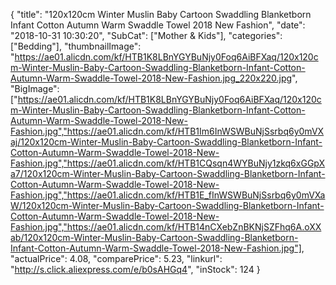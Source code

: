 {
	"title": "120x120cm Winter Muslin Baby Cartoon Swaddling Blanketborn Infant Cotton Autumn Warm Swaddle Towel 2018 New Fashion",
	"date": "2018-10-31 10:30:20",
	"SubCat": ["Mother & Kids"],
	"categories": ["Bedding"],
	"thumbnailImage": "https://ae01.alicdn.com/kf/HTB1K8LBnYGYBuNjy0Foq6AiBFXaq/120x120cm-Winter-Muslin-Baby-Cartoon-Swaddling-Blanketborn-Infant-Cotton-Autumn-Warm-Swaddle-Towel-2018-New-Fashion.jpg_220x220.jpg",
	"BigImage": ["https://ae01.alicdn.com/kf/HTB1K8LBnYGYBuNjy0Foq6AiBFXaq/120x120cm-Winter-Muslin-Baby-Cartoon-Swaddling-Blanketborn-Infant-Cotton-Autumn-Warm-Swaddle-Towel-2018-New-Fashion.jpg","https://ae01.alicdn.com/kf/HTB1Im6InWSWBuNjSsrbq6y0mVXaj/120x120cm-Winter-Muslin-Baby-Cartoon-Swaddling-Blanketborn-Infant-Cotton-Autumn-Warm-Swaddle-Towel-2018-New-Fashion.jpg","https://ae01.alicdn.com/kf/HTB1CQsqn4WYBuNjy1zkq6xGGpXa7/120x120cm-Winter-Muslin-Baby-Cartoon-Swaddling-Blanketborn-Infant-Cotton-Autumn-Warm-Swaddle-Towel-2018-New-Fashion.jpg","https://ae01.alicdn.com/kf/HTB1E_fInWSWBuNjSsrbq6y0mVXaW/120x120cm-Winter-Muslin-Baby-Cartoon-Swaddling-Blanketborn-Infant-Cotton-Autumn-Warm-Swaddle-Towel-2018-New-Fashion.jpg","https://ae01.alicdn.com/kf/HTB14nCXebZnBKNjSZFhq6A.oXXab/120x120cm-Winter-Muslin-Baby-Cartoon-Swaddling-Blanketborn-Infant-Cotton-Autumn-Warm-Swaddle-Towel-2018-New-Fashion.jpg"],
	"actualPrice": 4.08,
	"comparePrice": 5.23,
	"linkurl": "http://s.click.aliexpress.com/e/b0sAHGq4",
	"inStock": 124
}
